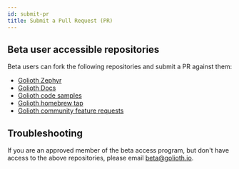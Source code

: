 ```yaml
---
id: submit-pr
title: Submit a Pull Request (PR)
---
```


## Beta user accessible repositories

Beta users can fork the following repositories and submit a PR against them:
- [Golioth Zephyr](https://github.com/golioth/zephyr)
- [Golioth Docs](https://github.com/golioth/docs)
- [Golioth code samples](https://github.com/golioth/samples)
- [Golioth homebrew tap](https://github.com/golioth/homebrew-tap)
- [Golioth community feature requests](https://github.com/golioth/community)

## Troubleshooting

If you are an approved member of the beta access program, but don't have access to the above repositories, please email beta@golioth.io. 